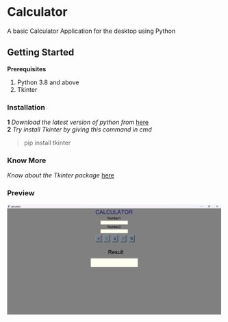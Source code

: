 # Calculator
A basic Calculator Application for the desktop using Python


## Getting Started

**Prerequisites**

1. Python 3.8 and above
2. Tkinter


### Installation

**1** *Download the latest version of python from* [here](https://www.python.org/downloads/)<br />
**2** *Try install Tkinter by giving this command in cmd*
>pip install tkinter


### Know More
*Know about the Tkinter package* [here](https://docs.python.org/3/library/tkinter.html)<br />


### Preview
<img src="calculator.png" alt="drawing" width="500"/>


